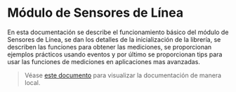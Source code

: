 # Módulo de Sensores de Línea
En esta documentación se describe el funcionamiento básico del módulo de Sensores de Línea, se dan los detalles de la inicialización de la librería, se describen las funciones para obtener las mediciones, se proporcionan ejemplos prácticos usando eventos y por último se proporcionan tips para usar las funciones de mediciones en aplicaciones mas avanzadas.

> Véase [este documento](preview.md) para visualizar la documentación de manera local.
